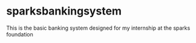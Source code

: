 # sparksbankingsystem
This is the basic banking system designed for my internship at the sparks foundation
